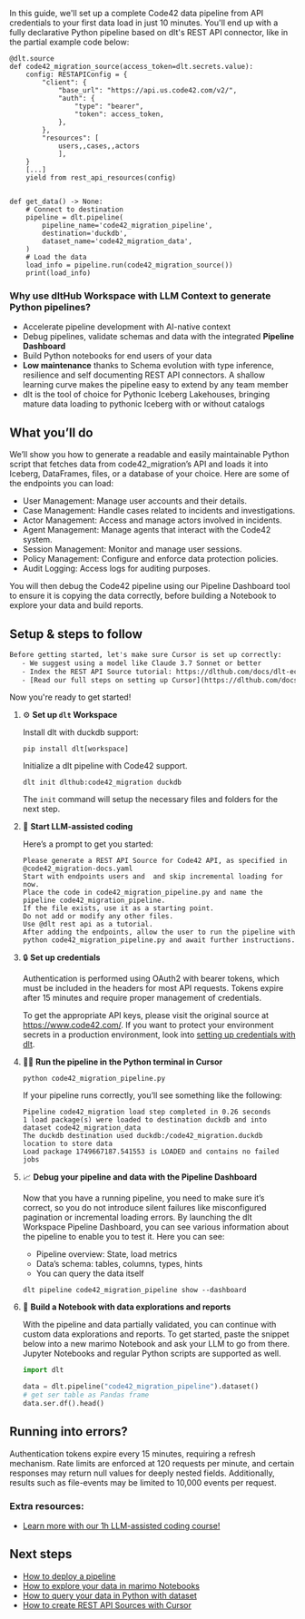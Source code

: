 In this guide, we'll set up a complete Code42 data pipeline from API credentials to your first data load in just 10 minutes. You'll end up with a fully declarative Python pipeline based on dlt's REST API connector, like in the partial example code below:

```python-outcome
@dlt.source
def code42_migration_source(access_token=dlt.secrets.value):
    config: RESTAPIConfig = {
        "client": {
            "base_url": "https://api.us.code42.com/v2/",
            "auth": {
                "type": "bearer",
                "token": access_token,
            },
        },
        "resources": [
            users,,cases,,actors
            ],
    }
    [...]
    yield from rest_api_resources(config)


def get_data() -> None:
    # Connect to destination
    pipeline = dlt.pipeline(
        pipeline_name='code42_migration_pipeline',
        destination='duckdb',
        dataset_name='code42_migration_data', 
    )
    # Load the data
    load_info = pipeline.run(code42_migration_source())
    print(load_info) 
```

### Why use dltHub Workspace with LLM Context to generate Python pipelines?

- Accelerate pipeline development with AI-native context
- Debug pipelines, validate schemas and data with the integrated **Pipeline Dashboard**
- Build Python notebooks for end users of your data
- **Low maintenance** thanks to Schema evolution with type inference, resilience and self documenting REST API connectors. A shallow learning curve makes the pipeline easy to extend by any team member
- dlt is the tool of choice for Pythonic Iceberg Lakehouses, bringing mature data loading to pythonic Iceberg with or without catalogs

## What you’ll do

We’ll show you how to generate a readable and easily maintainable Python script that fetches data from code42_migration’s API and loads it into Iceberg, DataFrames, files, or a database of your choice. Here are some of the endpoints you can load:

- User Management: Manage user accounts and their details.
- Case Management: Handle cases related to incidents and investigations.
- Actor Management: Access and manage actors involved in incidents.
- Agent Management: Manage agents that interact with the Code42 system.
- Session Management: Monitor and manage user sessions.
- Policy Management: Configure and enforce data protection policies.
- Audit Logging: Access logs for auditing purposes.

You will then debug the Code42 pipeline using our Pipeline Dashboard tool to ensure it is copying the data correctly, before building a Notebook to explore your data and build reports.

## Setup & steps to follow

```default
Before getting started, let's make sure Cursor is set up correctly:
   - We suggest using a model like Claude 3.7 Sonnet or better
   - Index the REST API Source tutorial: https://dlthub.com/docs/dlt-ecosystem/verified-sources/rest_api/ and add it to context as **@dlt rest api**
   - [Read our full steps on setting up Cursor](https://dlthub.com/docs/dlt-ecosystem/llm-tooling/cursor-restapi#23-configuring-cursor-with-documentation)
```

Now you're ready to get started!

1. ⚙️ **Set up `dlt` Workspace**
    
    Install dlt with duckdb support:
    ```shell
    pip install dlt[workspace]
    ```

    Initialize a dlt pipeline with Code42 support.
    ```shell
    dlt init dlthub:code42_migration duckdb
    ```

    The `init` command will setup the necessary files and folders for the next step.
    
2. 🤠 **Start LLM-assisted coding**
    
    Here’s a prompt to get you started:
    
    ```prompt
    Please generate a REST API Source for Code42 API, as specified in @code42_migration-docs.yaml 
    Start with endpoints users and  and skip incremental loading for now. 
    Place the code in code42_migration_pipeline.py and name the pipeline code42_migration_pipeline. 
    If the file exists, use it as a starting point. 
    Do not add or modify any other files. 
    Use @dlt rest api as a tutorial. 
    After adding the endpoints, allow the user to run the pipeline with python code42_migration_pipeline.py and await further instructions.
    ```

    
3. 🔒 **Set up credentials** 
    
    Authentication is performed using OAuth2 with bearer tokens, which must be included in the headers for most API requests. Tokens expire after 15 minutes and require proper management of credentials.
    
    To get the appropriate API keys, please visit the original source at https://www.code42.com/.
    If you want to protect your environment secrets in a production environment, look into [setting up credentials with dlt](https://dlthub.com/docs/walkthroughs/add_credentials).
    
4. 🏃‍♀️ **Run the pipeline in the Python terminal in Cursor**
    
    ```shell
    python code42_migration_pipeline.py
    ```
    
    If your pipeline runs correctly, you’ll see something like the following:
    
    ```shell
    Pipeline code42_migration load step completed in 0.26 seconds
    1 load package(s) were loaded to destination duckdb and into dataset code42_migration_data
    The duckdb destination used duckdb:/code42_migration.duckdb location to store data
    Load package 1749667187.541553 is LOADED and contains no failed jobs
    ```
    
5. 📈 **Debug your pipeline and data with the Pipeline Dashboard**

    Now that you have a running pipeline, you need to make sure it’s correct, so you do not introduce silent failures like misconfigured pagination or incremental loading errors. By launching the dlt Workspace Pipeline Dashboard, you can see various information about the pipeline to enable you to test it. Here you can see:
    - Pipeline overview: State, load metrics
    - Data’s schema: tables, columns, types, hints
    - You can query the data itself
    
    ```shell
    dlt pipeline code42_migration_pipeline show --dashboard
    ```
    
6. 🐍 **Build a Notebook with data explorations and reports**

    With the pipeline and data partially validated, you can continue with custom data explorations and reports. To get started, paste the snippet below into a new marimo Notebook and ask your LLM to go from there. Jupyter Notebooks and regular Python scripts are supported as well.

    
    ```python
    import dlt

   data = dlt.pipeline("code42_migration_pipeline").dataset()
   # get ser table as Pandas frame
   data.ser.df().head()
    ```

## Running into errors?

Authentication tokens expire every 15 minutes, requiring a refresh mechanism. Rate limits are enforced at 120 requests per minute, and certain responses may return null values for deeply nested fields. Additionally, results such as file-events may be limited to 10,000 events per request.

### Extra resources:

- [Learn more with our 1h LLM-assisted coding course!](https://www.youtube.com/watch?v=GGid70rnJuM)

## Next steps

- [How to deploy a pipeline](https://dlthub.com/docs/walkthroughs/deploy-a-pipeline)
- [How to explore your data in marimo Notebooks](https://dlthub.com/docs/general-usage/dataset-access/marimo)
- [How to query your data in Python with dataset](https://dlthub.com/docs/general-usage/dataset-access/dataset)
- [How to create REST API Sources with Cursor](https://dlthub.com/docs/dlt-ecosystem/llm-tooling/cursor-restapi)